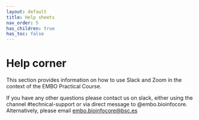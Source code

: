 ```yaml
---
layout: default
title: Help sheets
nav_order: 5
has_children: true
has_toc: false
---
```


# Help corner

This section provides information on how to use Slack and Zoom in the context of the EMBO Practical Course.

If you have any other questions please contact us on slack, either using the channel #technical-support or via direct message to @embo.bioinfocore. Alternatively, please email embo.bioinfocore@bsc.es
